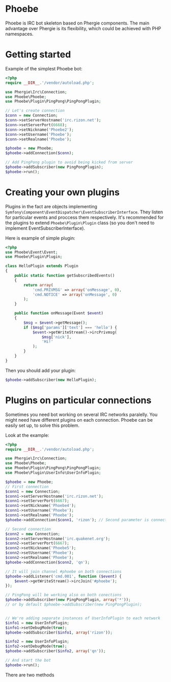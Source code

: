 Phoebe
======

Phoebe is IRC bot skeleton based on Phergie components.
The main advantage over Phergie is its flexibility, which could be achieved with PHP namespaces.

Getting started
===============

Example of the simplest Phoebe bot:
```php
<?php
require __DIR__.'/vendor/autoload.php';

use Phergie\Irc\Connection;
use Phoebe\Phoebe;
use Phoebe\Plugin\PingPong\PingPongPlugin;

// Let's create connection
$conn = new Connection;
$conn->setServerHostname('irc.rizon.net');
$conn->setServerPort(6668);
$conn->setNickname('Phoebe2');
$conn->setUsername('Phoebe');
$conn->setRealname('Phoebe');

$phoebe = new Phoebe;
$phoebe->addConnection($conn);

// Add PingPong plugin to avoid being kicked from server
$phoebe->addSubscriber(new PingPongPlugin);
$phoebe->run();
```

Creating your own plugins
=========================

Plugins in the fact are objects implementing `Symfony\Component\EventDispatcher\EventSubscriberInterface`.
They listen for particular events and proccess them respectively.
It's recommended for the plugins to extend `Phoebe\Plugin\Plugin` class (so you don't need to implement EventSubscriberInterface).

Here is example of simple plugin:
```php
<?php
use Phoebe\Event\Event;
use Phoebe\Plugin\Plugin;

class HelloPlugin extends Plugin
{
    public static function getSubscribedEvents()
    {
        return array(
            'cmd.PRIVMSG' => array('onMessage', 0),
            'cmd.NOTICE' => array('onMessage', 0)
        );
    }

    public function onMessage(Event $event)
    {
        $msg = $event->getMessage();
        if ($msg['params']['text'] === 'hello') {
            $event->getWriteStream()->ircPrivmsg(
                $msg['nick'],
                'Hi!'
            );
        }
    }
}
```

Then you should add your plugin:

```php
$phoebe->addSubscriber(new HelloPlugin);
```

Plugins on particular connections
=================================

Sometimes you need bot working on several IRC networks paralelly.
You might need have different plugins on each connection. Phoebe can be easily set up, to solve this problem.

Look at the example:
```php
<?php
require __DIR__.'/vendor/autoload.php';

use Phergie\Irc\Connection;
use Phoebe\Phoebe;
use Phoebe\Plugin\PingPong\PingPongPlugin;
use Phoebe\Plugin\UserInfo\UserInfoPlugin;

$phoebe = new Phoebe;
// First connection
$conn1 = new Connection;
$conn1->setServerHostname('irc.rizon.net');
$conn1->setServerPort(6667);
$conn1->setNickname('Phoebe4');
$conn1->setUsername('Phoebe');
$conn1->setRealname('Phoebe');
$phoebe->addConnection($conn1, 'rizon'); // Second parameter is connection ID

// Second connection
$conn2 = new Connection;
$conn2->setServerHostname('irc.quakenet.org');
$conn2->setServerPort(6667);
$conn2->setNickname('Phoebe5');
$conn2->setUsername('Phoebe');
$conn2->setRealname('Phoebe');
$phoebe->addConnection($conn2, 'qn');

// It will join channel #phoebe on both connections
$phoebe->addListener('cmd.001', function ($event) {
    $event->getWriteStream()->ircJoin('#phoebe');
});

// PingPong will be working also on both conections
$phoebe->addSubscriber(new PingPongPlugin, array('*'));
// or by default $phoebe->addSubscriber(new PingPongPlugin);


// We're adding separate instances of UserInfoPlugin to each network
$info1 = new UserInfoPlugin;
$info1->setDebugMode(true);
$phoebe->addSubscriber($info1, array('rizon'));

$info2 = new UserInfoPlugin;
$info2->setDebugMode(true);
$phoebe->addSubscriber($info2, array('qn'));

// And start the bot
$phoebe->run();
```

There are two methods
